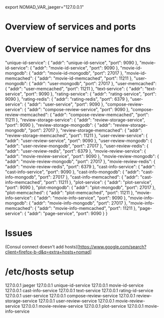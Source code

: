 export NOMAD_VAR_jaeger="127.0.0.1"

# Overview of services and ports 

# Overview of service names for dns
  "unique-id-service": {
    "addr": "unique-id-service",
    "port": 9090
  },
  "movie-id-service": {
    "addr": "movie-id-service",
    "port": 9090
  },
  "movie-id-mongodb": {
    "addr": "movie-id-mongodb",
    "port": 27017
  },
  "movie-id-memcached": {
    "addr": "movie-id-memcached",
    "port": 11211
  },
  "user-mongodb": {
    "addr": "user-mongodb",
    "port": 27017
  },
  "user-memcached": {
    "addr": "user-memcached",
    "port": 11211
  },
  "text-service": {
    "addr": "text-service",
    "port": 9090
  },
  "rating-service": {
    "addr": "rating-service",
    "port": 9090
  },
  "rating-redis": {
    "addr": "rating-redis",
    "port": 6379
  },
  "user-service": {
    "addr": "user-service",
    "port": 9090
  },
  "compose-review-service": {
    "addr": "compose-review-service",
    "port": 9090
  },
  "compose-review-memcached": {
    "addr": "compose-review-memcached",
    "port": 11211
  },
  "review-storage-service": {
    "addr": "review-storage-service",
    "port": 9090
  },
  "review-storage-mongodb": {
    "addr": "review-storage-mongodb",
    "port": 27017
  },
  "review-storage-memcached": {
    "addr": "review-storage-memcached",
    "port": 11211
  },
  "user-review-service": {
    "addr": "user-review-service",
    "port": 9090
  },
  "user-review-mongodb": {
    "addr": "user-review-mongodb",
    "port": 27017
  },
  "user-review-redis": {
    "addr": "user-review-redis",
    "port": 6379
  },
  "movie-review-service": {
    "addr": "movie-review-service",
    "port": 9090
  },
  "movie-review-mongodb": {
    "addr": "movie-review-mongodb",
    "port": 27017
  },
  "movie-review-redis": {
    "addr": "movie-review-redis",
    "port": 6379
  },
  "cast-info-service": {
    "addr": "cast-info-service",
    "port": 9090
  },
  "cast-info-mongodb": {
    "addr": "cast-info-mongodb",
    "port": 27017
  },
  "cast-info-memcached": {
    "addr": "cast-info-memcached",
    "port": 11211
  },
  "plot-service": {
    "addr": "plot-service",
    "port": 9090
  },
  "plot-mongodb": {
    "addr": "plot-mongodb",
    "port": 27017
  },
  "plot-memcached": {
    "addr": "plot-memcached",
    "port": 11211
  },
  "movie-info-service": {
    "addr": "movie-info-service",
    "port": 9090
  },
  "movie-info-mongodb": {
    "addr": "movie-info-mongodb",
    "port": 27017
  },
  "movie-info-memcached": {
    "addr": "movie-info-memcached",
    "port": 11211
  },
  "page-service": {
    "addr": "page-service",
    "port": 9090
  }
}


# Issues
(Consul connect doesn't add hosts)[https://www.google.com/search?client=firefox-b-d&q=extra+hosts+nomad]

# /etc/hosts setup
127.0.0.1  jaeger
127.0.0.1  unique-id-service
127.0.0.1  movie-id-service
127.0.0.1  cast-info-service
127.0.0.1  text-service
127.0.0.1  rating-id-service
127.0.0.1  user-service
127.0.0.1  compose-review-service
127.0.0.1  review-storage-service
127.0.0.1  user-review-service
127.0.0.1  movie-review-service
127.0.0.1  movie-review-service
127.0.0.1  plot-service
127.0.0.1  movie-info-service